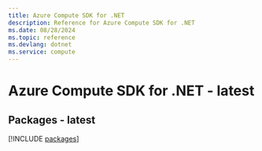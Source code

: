 ```yaml
---
title: Azure Compute SDK for .NET
description: Reference for Azure Compute SDK for .NET
ms.date: 08/28/2024
ms.topic: reference
ms.devlang: dotnet
ms.service: compute
---
```

# Azure Compute SDK for .NET - latest
## Packages - latest
[!INCLUDE [packages](compute-index.md)]